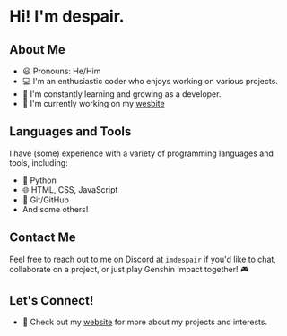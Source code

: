 # Hi! I'm despair.

## About Me
- 😃 Pronouns: He/Him
- 💻 I'm an enthusiastic coder who enjoys working on various projects.
- 🌱 I'm constantly learning and growing as a developer.
- 🔭 I'm currently working on my [wesbite](https://schizophrenic.lol)

## Languages and Tools
I have (some) experience with a variety of programming languages and tools, including:
- 🐍 Python
- 🌐 HTML, CSS, JavaScript
- 🚁 Git/GitHub
- And some others!

## Contact Me
Feel free to reach out to me on Discord at `imdespair` if you'd like to chat, collaborate on a project, or just play Genshin Impact together! 🎮

## Let's Connect!
- 📝 Check out my [website](https://schizophrenic.lol) for more about my projects and interests.

